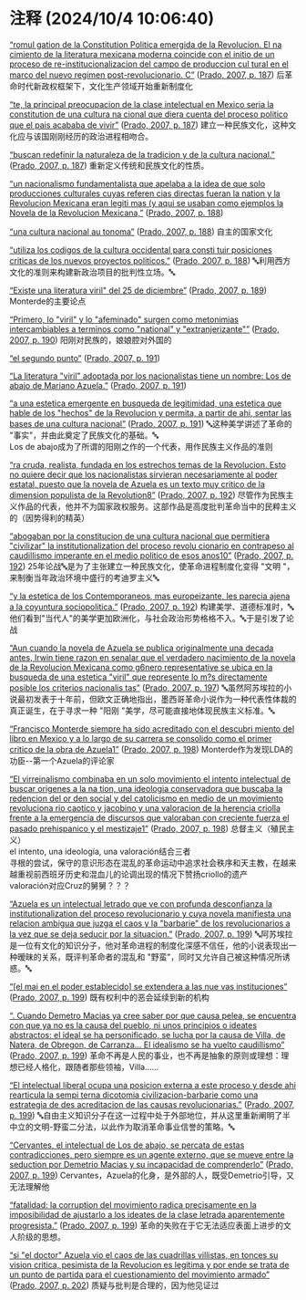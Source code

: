 # 注释 (2024/10/4 10:06:40)

<span class="highlight" data-annotation="%7B%22attachmentURI%22%3A%22http%3A%2F%2Fzotero.org%2Fusers%2F12762481%2Fitems%2FEBKWS9ZR%22%2C%22annotationKey%22%3A%22BF2MFPJ6%22%2C%22color%22%3A%22%23ffd400%22%2C%22pageLabel%22%3A%22187%22%2C%22position%22%3A%7B%22pageIndex%22%3A1%2C%22rects%22%3A%5B%5B324.285%2C348.346%2C352.268%2C357.588%5D%2C%5B43.092%2C336.196%2C351.706%2C345.536%5D%2C%5B43.102%2C326.769%2C342.558%2C335.533%5D%2C%5B43.812%2C313.156%2C349.976%2C322.496%5D%2C%5B44.422%2C301.329%2C304.869%2C310.093%5D%5D%7D%2C%22citationItem%22%3A%7B%22uris%22%3A%5B%22http%3A%2F%2Fzotero.org%2Fusers%2F12762481%2Fitems%2FFUH42R5Q%22%5D%2C%22locator%22%3A%22187%22%7D%7D" ztype="zhighlight"><a href="zotero://open-pdf/library/items/EBKWS9ZR?page=2&#x26;annotation=BF2MFPJ6">“romul gation de la Constitution Politica emergida de la Revolucion. El na cimiento de la literatura mexicana moderna coincide con el initio de un proceso de re-institucionalizacion del campo de produccion cul tural en el marco del nuevo regimen post-revolucionario. C”</a></span> <span class="citation" data-citation="%7B%22citationItems%22%3A%5B%7B%22uris%22%3A%5B%22http%3A%2F%2Fzotero.org%2Fusers%2F12762481%2Fitems%2FFUH42R5Q%22%5D%2C%22locator%22%3A%22187%22%7D%5D%2C%22properties%22%3A%7B%7D%7D" ztype="zcitation">(<span class="citation-item"><a href="zotero://select/library/items/FUH42R5Q">Prado, 2007, p. 187</a></span>)</span> 后革命时代新政权框架下，文化生产领域开始重新制度化

<span class="highlight" data-annotation="%7B%22attachmentURI%22%3A%22http%3A%2F%2Fzotero.org%2Fusers%2F12762481%2Fitems%2FEBKWS9ZR%22%2C%22annotationKey%22%3A%22XH3ID285%22%2C%22color%22%3A%22%23ffd400%22%2C%22pageLabel%22%3A%22187%22%2C%22position%22%3A%7B%22pageIndex%22%3A1%2C%22rects%22%3A%5B%5B194.621%2C289.458%2C355.445%2C298.993%5D%2C%5B43.572%2C279.916%2C349.008%2C289.256%5D%2C%5B43.53%2C266.778%2C351.178%2C276.313%5D%2C%5B43.212%2C255.436%2C66.199%2C264.776%5D%5D%7D%2C%22citationItem%22%3A%7B%22uris%22%3A%5B%22http%3A%2F%2Fzotero.org%2Fusers%2F12762481%2Fitems%2FFUH42R5Q%22%5D%2C%22locator%22%3A%22187%22%7D%7D" ztype="zhighlight"><a href="zotero://open-pdf/library/items/EBKWS9ZR?page=2&#x26;annotation=XH3ID285">“te, la principal preocupacion de la clase intelectual en Mexico seria la constitution de una cultura na cional que diera cuenta del proceso politico que el pais acababa de vivir”</a></span> <span class="citation" data-citation="%7B%22citationItems%22%3A%5B%7B%22uris%22%3A%5B%22http%3A%2F%2Fzotero.org%2Fusers%2F12762481%2Fitems%2FFUH42R5Q%22%5D%2C%22locator%22%3A%22187%22%7D%5D%2C%22properties%22%3A%7B%7D%7D" ztype="zcitation">(<span class="citation-item"><a href="zotero://select/library/items/FUH42R5Q">Prado, 2007, p. 187</a></span>)</span> 建立一种民族文化，这种文化应与该国刚刚经历的政治进程相吻合。

<span class="highlight" data-annotation="%7B%22attachmentURI%22%3A%22http%3A%2F%2Fzotero.org%2Fusers%2F12762481%2Fitems%2FEBKWS9ZR%22%2C%22annotationKey%22%3A%22ANIW3RAR%22%2C%22color%22%3A%22%23ffd400%22%2C%22pageLabel%22%3A%22187%22%2C%22position%22%3A%7B%22pageIndex%22%3A1%2C%22rects%22%3A%5B%5B278.393%2C126.849%2C354.536%2C136.013%5D%2C%5B46.748%2C115.625%2C271.42%2C124.204%5D%5D%7D%2C%22citationItem%22%3A%7B%22uris%22%3A%5B%22http%3A%2F%2Fzotero.org%2Fusers%2F12762481%2Fitems%2FFUH42R5Q%22%5D%2C%22locator%22%3A%22187%22%7D%7D" ztype="zhighlight"><a href="zotero://open-pdf/library/items/EBKWS9ZR?page=2&#x26;annotation=ANIW3RAR">“buscan redefinir la naturaleza de la tradicion y de la cultura nacional.”</a></span> <span class="citation" data-citation="%7B%22citationItems%22%3A%5B%7B%22uris%22%3A%5B%22http%3A%2F%2Fzotero.org%2Fusers%2F12762481%2Fitems%2FFUH42R5Q%22%5D%2C%22locator%22%3A%22187%22%7D%5D%2C%22properties%22%3A%7B%7D%7D" ztype="zcitation">(<span class="citation-item"><a href="zotero://select/library/items/FUH42R5Q">Prado, 2007, p. 187</a></span>)</span> 重新定义传统和民族文化的性质。

<span class="highlight" data-annotation="%7B%22attachmentURI%22%3A%22http%3A%2F%2Fzotero.org%2Fusers%2F12762481%2Fitems%2FEBKWS9ZR%22%2C%22annotationKey%22%3A%22TL6PWDKJ%22%2C%22color%22%3A%22%23ffd400%22%2C%22pageLabel%22%3A%22188%22%2C%22position%22%3A%7B%22pageIndex%22%3A2%2C%22rects%22%3A%5B%5B180.415%2C483.138%2C356.343%2C492.673%5D%2C%5B43.692%2C471.676%2C350.889%2C481.016%5D%2C%5B44.172%2C459.316%2C352.786%2C468.656%5D%2C%5B42.73%2C447.738%2C355.104%2C457.673%5D%2C%5B42.732%2C436.276%2C87.74%2C445.616%5D%5D%7D%2C%22citationItem%22%3A%7B%22uris%22%3A%5B%22http%3A%2F%2Fzotero.org%2Fusers%2F12762481%2Fitems%2FFUH42R5Q%22%5D%2C%22locator%22%3A%22188%22%7D%7D" ztype="zhighlight"><a href="zotero://open-pdf/library/items/EBKWS9ZR?page=3&#x26;annotation=TL6PWDKJ">“un nacionalismo fundamentalista que apelaba a la idea de que solo producciones culturales cuyas referen cias directas fueran la nation y la Revolucion Mexicana eran legiti mas (y aqui se usaban como ejemplos la Novela de la Revolucion Mexicana,”</a></span> <span class="citation" data-citation="%7B%22citationItems%22%3A%5B%7B%22uris%22%3A%5B%22http%3A%2F%2Fzotero.org%2Fusers%2F12762481%2Fitems%2FFUH42R5Q%22%5D%2C%22locator%22%3A%22188%22%7D%5D%2C%22properties%22%3A%7B%7D%7D" ztype="zcitation">(<span class="citation-item"><a href="zotero://select/library/items/FUH42R5Q">Prado, 2007, p. 188</a></span>)</span>

<span class="highlight" data-annotation="%7B%22attachmentURI%22%3A%22http%3A%2F%2Fzotero.org%2Fusers%2F12762481%2Fitems%2FEBKWS9ZR%22%2C%22annotationKey%22%3A%22XQL56LQ4%22%2C%22color%22%3A%22%23e04097%22%2C%22pageLabel%22%3A%22188%22%2C%22position%22%3A%7B%22pageIndex%22%3A2%2C%22rects%22%3A%5B%5B242.769%2C424.516%2C350.269%2C433.856%5D%2C%5B45.492%2C412.396%2C79.82%2C421.736%5D%5D%7D%2C%22citationItem%22%3A%7B%22uris%22%3A%5B%22http%3A%2F%2Fzotero.org%2Fusers%2F12762481%2Fitems%2FFUH42R5Q%22%5D%2C%22locator%22%3A%22188%22%7D%7D" ztype="zhighlight"><a href="zotero://open-pdf/library/items/EBKWS9ZR?page=3&#x26;annotation=XQL56LQ4">“una cultura nacional au tonoma”</a></span> <span class="citation" data-citation="%7B%22citationItems%22%3A%5B%7B%22uris%22%3A%5B%22http%3A%2F%2Fzotero.org%2Fusers%2F12762481%2Fitems%2FFUH42R5Q%22%5D%2C%22locator%22%3A%22188%22%7D%5D%2C%22properties%22%3A%7B%7D%7D" ztype="zcitation">(<span class="citation-item"><a href="zotero://select/library/items/FUH42R5Q">Prado, 2007, p. 188</a></span>)</span> 自主的国家文化

<span class="highlight" data-annotation="%7B%22attachmentURI%22%3A%22http%3A%2F%2Fzotero.org%2Fusers%2F12762481%2Fitems%2FEBKWS9ZR%22%2C%22annotationKey%22%3A%22X2NWGNMG%22%2C%22color%22%3A%22%23e04097%22%2C%22pageLabel%22%3A%22188%22%2C%22position%22%3A%7B%22pageIndex%22%3A2%2C%22rects%22%3A%5B%5B106.339%2C400.186%2C352.095%2C409.428%5D%2C%5B45.262%2C388.569%2C294.026%2C397.333%5D%5D%7D%2C%22citationItem%22%3A%7B%22uris%22%3A%5B%22http%3A%2F%2Fzotero.org%2Fusers%2F12762481%2Fitems%2FFUH42R5Q%22%5D%2C%22locator%22%3A%22188%22%7D%7D" ztype="zhighlight"><a href="zotero://open-pdf/library/items/EBKWS9ZR?page=3&#x26;annotation=X2NWGNMG">“utiliza los codigos de la cultura occidental para consti tuir posiciones criticas de los nuevos proyectos politicos.”</a></span> <span class="citation" data-citation="%7B%22citationItems%22%3A%5B%7B%22uris%22%3A%5B%22http%3A%2F%2Fzotero.org%2Fusers%2F12762481%2Fitems%2FFUH42R5Q%22%5D%2C%22locator%22%3A%22188%22%7D%5D%2C%22properties%22%3A%7B%7D%7D" ztype="zcitation">(<span class="citation-item"><a href="zotero://select/library/items/FUH42R5Q">Prado, 2007, p. 188</a></span>)</span> 🔤利用西方文化的准则来构建新政治项目的批判性立场。🔤

<span class="highlight" data-annotation="%7B%22attachmentURI%22%3A%22http%3A%2F%2Fzotero.org%2Fusers%2F12762481%2Fitems%2FEBKWS9ZR%22%2C%22annotationKey%22%3A%226CNZ89RP%22%2C%22color%22%3A%22%23ffd400%22%2C%22pageLabel%22%3A%22189%22%2C%22position%22%3A%7B%22pageIndex%22%3A3%2C%22rects%22%3A%5B%5B236.784%2C213.969%2C353.775%2C222.733%5D%2C%5B44.892%2C199.996%2C135.989%2C209.336%5D%5D%7D%2C%22citationItem%22%3A%7B%22uris%22%3A%5B%22http%3A%2F%2Fzotero.org%2Fusers%2F12762481%2Fitems%2FFUH42R5Q%22%5D%2C%22locator%22%3A%22189%22%7D%7D" ztype="zhighlight"><a href="zotero://open-pdf/library/items/EBKWS9ZR?page=4&#x26;annotation=6CNZ89RP">“Existe una literatura viril" del 25 de diciembre”</a></span> <span class="citation" data-citation="%7B%22citationItems%22%3A%5B%7B%22uris%22%3A%5B%22http%3A%2F%2Fzotero.org%2Fusers%2F12762481%2Fitems%2FFUH42R5Q%22%5D%2C%22locator%22%3A%22189%22%7D%5D%2C%22properties%22%3A%7B%7D%7D" ztype="zcitation">(<span class="citation-item"><a href="zotero://select/library/items/FUH42R5Q">Prado, 2007, p. 189</a></span>)</span> Monterde的主要论点

<span class="highlight" data-annotation="%7B%22attachmentURI%22%3A%22http%3A%2F%2Fzotero.org%2Fusers%2F12762481%2Fitems%2FEBKWS9ZR%22%2C%22annotationKey%22%3A%223Y2EP8KS%22%2C%22color%22%3A%22%23ffd400%22%2C%22pageLabel%22%3A%22190%22%2C%22position%22%3A%7B%22pageIndex%22%3A4%2C%22rects%22%3A%5B%5B80.772%2C153.489%2C351.861%2C162.253%5D%2C%5B47.542%2C141.729%2C325.77%2C150.493%5D%5D%7D%2C%22citationItem%22%3A%7B%22uris%22%3A%5B%22http%3A%2F%2Fzotero.org%2Fusers%2F12762481%2Fitems%2FFUH42R5Q%22%5D%2C%22locator%22%3A%22190%22%7D%7D" ztype="zhighlight"><a href="zotero://open-pdf/library/items/EBKWS9ZR?page=5&#x26;annotation=3Y2EP8KS">“Primero, lo "viril" y lo "afeminado" surgen como metonimias intercambiables a terminos como "national" y "extranjerizante"”</a></span> <span class="citation" data-citation="%7B%22citationItems%22%3A%5B%7B%22uris%22%3A%5B%22http%3A%2F%2Fzotero.org%2Fusers%2F12762481%2Fitems%2FFUH42R5Q%22%5D%2C%22locator%22%3A%22190%22%7D%5D%2C%22properties%22%3A%7B%7D%7D" ztype="zcitation">(<span class="citation-item"><a href="zotero://select/library/items/FUH42R5Q">Prado, 2007, p. 190</a></span>)</span> 阳刚对民族的，娘娘腔对外国的

<span class="highlight" data-annotation="%7B%22attachmentURI%22%3A%22http%3A%2F%2Fzotero.org%2Fusers%2F12762481%2Fitems%2FEBKWS9ZR%22%2C%22annotationKey%22%3A%22YZNXIEQZ%22%2C%22color%22%3A%22%23ffd400%22%2C%22pageLabel%22%3A%22191%22%2C%22position%22%3A%7B%22pageIndex%22%3A5%2C%22rects%22%3A%5B%5B236.632%2C201.586%2C315.091%2C210.828%5D%5D%7D%2C%22citationItem%22%3A%7B%22uris%22%3A%5B%22http%3A%2F%2Fzotero.org%2Fusers%2F12762481%2Fitems%2FFUH42R5Q%22%5D%2C%22locator%22%3A%22191%22%7D%7D" ztype="zhighlight"><a href="zotero://open-pdf/library/items/EBKWS9ZR?page=6&#x26;annotation=YZNXIEQZ">“el segundo punto”</a></span> <span class="citation" data-citation="%7B%22citationItems%22%3A%5B%7B%22uris%22%3A%5B%22http%3A%2F%2Fzotero.org%2Fusers%2F12762481%2Fitems%2FFUH42R5Q%22%5D%2C%22locator%22%3A%22191%22%7D%5D%2C%22properties%22%3A%7B%7D%7D" ztype="zcitation">(<span class="citation-item"><a href="zotero://select/library/items/FUH42R5Q">Prado, 2007, p. 191</a></span>)</span>

<span class="highlight" data-annotation="%7B%22attachmentURI%22%3A%22http%3A%2F%2Fzotero.org%2Fusers%2F12762481%2Fitems%2FEBKWS9ZR%22%2C%22annotationKey%22%3A%225U2PW987%22%2C%22color%22%3A%22%23ffd400%22%2C%22pageLabel%22%3A%22191%22%2C%22position%22%3A%7B%22pageIndex%22%3A5%2C%22rects%22%3A%5B%5B103.119%2C178.212%2C356.332%2C187.367%5D%2C%5B44.532%2C166.396%2C247.368%2C175.736%5D%5D%7D%2C%22citationItem%22%3A%7B%22uris%22%3A%5B%22http%3A%2F%2Fzotero.org%2Fusers%2F12762481%2Fitems%2FFUH42R5Q%22%5D%2C%22locator%22%3A%22191%22%7D%7D" ztype="zhighlight"><a href="zotero://open-pdf/library/items/EBKWS9ZR?page=6&#x26;annotation=5U2PW987">“La literatura "viril" adoptada por los nacionalistas tiene un nombre: Los de abajo de Mariano Azuela.”</a></span> <span class="citation" data-citation="%7B%22citationItems%22%3A%5B%7B%22uris%22%3A%5B%22http%3A%2F%2Fzotero.org%2Fusers%2F12762481%2Fitems%2FFUH42R5Q%22%5D%2C%22locator%22%3A%22191%22%7D%5D%2C%22properties%22%3A%7B%7D%7D" ztype="zcitation">(<span class="citation-item"><a href="zotero://select/library/items/FUH42R5Q">Prado, 2007, p. 191</a></span>)</span>

<span class="highlight" data-annotation="%7B%22attachmentURI%22%3A%22http%3A%2F%2Fzotero.org%2Fusers%2F12762481%2Fitems%2FEBKWS9ZR%22%2C%22annotationKey%22%3A%22QB6TKPNH%22%2C%22color%22%3A%22%23e04097%22%2C%22pageLabel%22%3A%22191%22%2C%22position%22%3A%7B%22pageIndex%22%3A5%2C%22rects%22%3A%5B%5B293.217%2C119.026%2C355.037%2C128.268%5D%2C%5B44.13%2C107.058%2C350.605%2C116.593%5D%2C%5B47.493%2C95.626%2C355.799%2C104.868%5D%2C%5B44.597%2C83.968%2C189.993%2C94.069%5D%5D%7D%2C%22citationItem%22%3A%7B%22uris%22%3A%5B%22http%3A%2F%2Fzotero.org%2Fusers%2F12762481%2Fitems%2FFUH42R5Q%22%5D%2C%22locator%22%3A%22191%22%7D%7D" ztype="zhighlight"><a href="zotero://open-pdf/library/items/EBKWS9ZR?page=6&#x26;annotation=QB6TKPNH">“a una estetica emergente en busqueda de legitimidad, una estetica que hable de los "hechos" de la Revolucion y permita, a partir de ahi, sentar las bases de una cultura nacional”</a></span> <span class="citation" data-citation="%7B%22citationItems%22%3A%5B%7B%22uris%22%3A%5B%22http%3A%2F%2Fzotero.org%2Fusers%2F12762481%2Fitems%2FFUH42R5Q%22%5D%2C%22locator%22%3A%22191%22%7D%5D%2C%22properties%22%3A%7B%7D%7D" ztype="zcitation">(<span class="citation-item"><a href="zotero://select/library/items/FUH42R5Q">Prado, 2007, p. 191</a></span>)</span> 🔤这种美学讲述了革命的 "事实"，并由此奠定了民族文化的基础。🔤\
Los de abajo成为了所谓的阳刚之作的一个代表，用作民族主义作品的准则

<span class="highlight" data-annotation="%7B%22attachmentURI%22%3A%22http%3A%2F%2Fzotero.org%2Fusers%2F12762481%2Fitems%2FEBKWS9ZR%22%2C%22annotationKey%22%3A%227AIT4JKC%22%2C%22color%22%3A%22%23e04097%22%2C%22pageLabel%22%3A%22192%22%2C%22position%22%3A%7B%22pageIndex%22%3A6%2C%22rects%22%3A%5B%5B216.124%2C411%2C352.168%2C420.194%5D%2C%5B45.492%2C398.356%2C348.67%2C407.696%5D%2C%5B42.972%2C386.716%2C350.131%2C396.056%5D%2C%5B45.382%2C375.129%2C349.544%2C383.893%5D%2C%5B42.57%2C363.258%2C124.521%2C372.793%5D%5D%7D%2C%22citationItem%22%3A%7B%22uris%22%3A%5B%22http%3A%2F%2Fzotero.org%2Fusers%2F12762481%2Fitems%2FFUH42R5Q%22%5D%2C%22locator%22%3A%22192%22%7D%7D" ztype="zhighlight"><a href="zotero://open-pdf/library/items/EBKWS9ZR?page=7&#x26;annotation=7AIT4JKC">“ra cruda, realista, fundada en los estrechos temas de la Revolucion. Esto no quiere decir que los nacionalistas sirvieran necesariamente al poder estatal, puesto que la novela de Azuela es un texto muy critico de la dimension populista de la Revolution8”</a></span> <span class="citation" data-citation="%7B%22citationItems%22%3A%5B%7B%22uris%22%3A%5B%22http%3A%2F%2Fzotero.org%2Fusers%2F12762481%2Fitems%2FFUH42R5Q%22%5D%2C%22locator%22%3A%22192%22%7D%5D%2C%22properties%22%3A%7B%7D%7D" ztype="zcitation">(<span class="citation-item"><a href="zotero://select/library/items/FUH42R5Q">Prado, 2007, p. 192</a></span>)</span> 尽管作为民族主义作品的代表，他并不为国家政权服务。这部作品是高度批判革命当中的民粹主义的（因势得利的精英）

<span class="highlight" data-annotation="%7B%22attachmentURI%22%3A%22http%3A%2F%2Fzotero.org%2Fusers%2F12762481%2Fitems%2FEBKWS9ZR%22%2C%22annotationKey%22%3A%22XMAMMCCA%22%2C%22color%22%3A%22%23e04097%22%2C%22pageLabel%22%3A%22192%22%2C%22position%22%3A%7B%22pageIndex%22%3A6%2C%22rects%22%3A%5B%5B111.438%2C200.286%2C351.505%2C209.46%5D%2C%5B42.972%2C188.476%2C352.964%2C197.816%5D%2C%5B43.142%2C176.769%2C354.909%2C185.933%5D%2C%5B42.982%2C165.849%2C104.54%2C174.613%5D%5D%7D%2C%22citationItem%22%3A%7B%22uris%22%3A%5B%22http%3A%2F%2Fzotero.org%2Fusers%2F12762481%2Fitems%2FFUH42R5Q%22%5D%2C%22locator%22%3A%22192%22%7D%7D" ztype="zhighlight"><a href="zotero://open-pdf/library/items/EBKWS9ZR?page=7&#x26;annotation=XMAMMCCA">“abogaban por la constitucion de una cultura nacional que permitiera "civilizar" la institutionalization del proceso revolu cionario en contrapeso al caudillismo imperante en el medio politico de esos anos10”</a></span> <span class="citation" data-citation="%7B%22citationItems%22%3A%5B%7B%22uris%22%3A%5B%22http%3A%2F%2Fzotero.org%2Fusers%2F12762481%2Fitems%2FFUH42R5Q%22%5D%2C%22locator%22%3A%22192%22%7D%5D%2C%22properties%22%3A%7B%7D%7D" ztype="zcitation">(<span class="citation-item"><a href="zotero://select/library/items/FUH42R5Q">Prado, 2007, p. 192</a></span>)</span> 25年论战🔤是为了主张建立一种民族文化，使革命进程制度化变得 "文明 "，来制衡当年政治环境中盛行的考迪罗主义🔤

<span class="highlight" data-annotation="%7B%22attachmentURI%22%3A%22http%3A%2F%2Fzotero.org%2Fusers%2F12762481%2Fitems%2FEBKWS9ZR%22%2C%22annotationKey%22%3A%225PPAMK5J%22%2C%22color%22%3A%22%23e04097%22%2C%22pageLabel%22%3A%22192%22%2C%22position%22%3A%7B%22pageIndex%22%3A6%2C%22rects%22%3A%5B%5B266.482%2C153.138%2C354.373%2C162.673%5D%2C%5B42.213%2C141.346%2C352.64%2C150.588%5D%2C%5B43.77%2C129.738%2C103.475%2C139.273%5D%5D%7D%2C%22citationItem%22%3A%7B%22uris%22%3A%5B%22http%3A%2F%2Fzotero.org%2Fusers%2F12762481%2Fitems%2FFUH42R5Q%22%5D%2C%22locator%22%3A%22192%22%7D%7D" ztype="zhighlight"><a href="zotero://open-pdf/library/items/EBKWS9ZR?page=7&#x26;annotation=5PPAMK5J">“y la estetica de los Contemporaneos, mas europeizante, les parecia ajena a la coyuntura sociopolitica.”</a></span> <span class="citation" data-citation="%7B%22citationItems%22%3A%5B%7B%22uris%22%3A%5B%22http%3A%2F%2Fzotero.org%2Fusers%2F12762481%2Fitems%2FFUH42R5Q%22%5D%2C%22locator%22%3A%22192%22%7D%5D%2C%22properties%22%3A%7B%7D%7D" ztype="zcitation">(<span class="citation-item"><a href="zotero://select/library/items/FUH42R5Q">Prado, 2007, p. 192</a></span>)</span> 构建美学、道德标准时，🔤他们看到"当代人"的美学更加欧洲化，与社会政治形势格格不入。🔤于是引发了论战

<span class="highlight" data-annotation="%7B%22attachmentURI%22%3A%22http%3A%2F%2Fzotero.org%2Fusers%2F12762481%2Fitems%2FEBKWS9ZR%22%2C%22annotationKey%22%3A%22HHHZ86KC%22%2C%22color%22%3A%22%23e04097%22%2C%22pageLabel%22%3A%22197%22%2C%22position%22%3A%7B%22pageIndex%22%3A11%2C%22rects%22%3A%5B%5B150.78857999999997%2C48.3805078125%2C356.63954999999964%2C58.306110000000004%5D%2C%5B44.105999999999995%2C37.56609375%2C353.08400000000006%2C46.7402%5D%5D%2C%22nextPageRects%22%3A%5B%5B41.7723%2C529.9962890625%2C352.27095%2C539.3363099999999%5D%2C%5B41.422200000000004%2C516.489140625%2C339.12715999999995%2C525.25334%5D%2C%5B41.5323%2C505.0362890625%2C351.4854599999998%2C514.37631%5D%2C%5B42.9138%2C493.080234375%2C55.76268%2C502.27385999999996%5D%5D%7D%2C%22citationItem%22%3A%7B%22uris%22%3A%5B%22http%3A%2F%2Fzotero.org%2Fusers%2F12762481%2Fitems%2FFUH42R5Q%22%5D%2C%22locator%22%3A%22197%22%7D%7D" ztype="zhighlight"><a href="zotero://open-pdf/library/items/EBKWS9ZR?page=12&#x26;annotation=HHHZ86KC">“Aun cuando la novela de Azuela se publica originalmente una decada antes, Irwin tiene razon en senalar que el verdadero nacimiento de la novela de la Revolucion Mexicana como g6nero representative se ubica en la busqueda de una estetica "viril" que represente lo m?s directamente posible los criterios nacionalis tas”</a></span> <span class="citation" data-citation="%7B%22citationItems%22%3A%5B%7B%22uris%22%3A%5B%22http%3A%2F%2Fzotero.org%2Fusers%2F12762481%2Fitems%2FFUH42R5Q%22%5D%2C%22locator%22%3A%22197%22%7D%5D%2C%22properties%22%3A%7B%7D%7D" ztype="zcitation">(<span class="citation-item"><a href="zotero://select/library/items/FUH42R5Q">Prado, 2007, p. 197</a></span>)</span> 🔤虽然阿苏埃拉的小说最初发表于十年前，但欧文正确地指出，墨西哥革命小说作为一种代表性体裁的真正诞生，在于寻求一种 "阳刚 "美学，尽可能直接地体现民族主义标准。🔤

<span class="highlight" data-annotation="%7B%22attachmentURI%22%3A%22http%3A%2F%2Fzotero.org%2Fusers%2F12762481%2Fitems%2FEBKWS9ZR%22%2C%22annotationKey%22%3A%227HRKHB8J%22%2C%22color%22%3A%22%23ffd400%22%2C%22pageLabel%22%3A%22198%22%2C%22position%22%3A%7B%22pageIndex%22%3A12%2C%22rects%22%3A%5B%5B42.122%2C480.983%2C352.287%2C490.899%5D%2C%5B40.17%2C469.458%2C352.967%2C478.993%5D%2C%5B41.698%2C457.452%2C245.254%2C466.607%5D%5D%7D%2C%22citationItem%22%3A%7B%22uris%22%3A%5B%22http%3A%2F%2Fzotero.org%2Fusers%2F12762481%2Fitems%2FFUH42R5Q%22%5D%2C%22locator%22%3A%22198%22%7D%7D" ztype="zhighlight"><a href="zotero://open-pdf/library/items/EBKWS9ZR?page=13&#x26;annotation=7HRKHB8J">“Francisco Monterde siempre ha sido acreditado con el descubri miento del libro en Mexico y a lo largo de su carrera se consolido como el primer critico de la obra de Azuela1”</a></span> <span class="citation" data-citation="%7B%22citationItems%22%3A%5B%7B%22uris%22%3A%5B%22http%3A%2F%2Fzotero.org%2Fusers%2F12762481%2Fitems%2FFUH42R5Q%22%5D%2C%22locator%22%3A%22198%22%7D%5D%2C%22properties%22%3A%7B%7D%7D" ztype="zcitation">(<span class="citation-item"><a href="zotero://select/library/items/FUH42R5Q">Prado, 2007, p. 198</a></span>)</span> Monterde作为发现LDA的功臣--第一个Azuela的评论家

<span class="highlight" data-annotation="%7B%22attachmentURI%22%3A%22http%3A%2F%2Fzotero.org%2Fusers%2F12762481%2Fitems%2FEBKWS9ZR%22%2C%22annotationKey%22%3A%223SCBDCXR%22%2C%22color%22%3A%22%23ffd400%22%2C%22pageLabel%22%3A%22198%22%2C%22position%22%3A%7B%22pageIndex%22%3A12%2C%22rects%22%3A%5B%5B211.547%2C237.849%2C344.272%2C246.613%5D%2C%5B43.102%2C224.889%2C341.301%2C233.653%5D%2C%5B41.73%2C212.058%2C345.87%2C221.593%5D%2C%5B42.382%2C201.009%2C341.174%2C209.773%5D%2C%5B44.422%2C188.649%2C347.057%2C197.413%5D%2C%5B46.332%2C176.596%2C345.912%2C185.936%5D%2C%5B43.41%2C164.658%2C210.145%2C174.193%5D%5D%7D%2C%22citationItem%22%3A%7B%22uris%22%3A%5B%22http%3A%2F%2Fzotero.org%2Fusers%2F12762481%2Fitems%2FFUH42R5Q%22%5D%2C%22locator%22%3A%22198%22%7D%7D" ztype="zhighlight"><a href="zotero://open-pdf/library/items/EBKWS9ZR?page=13&#x26;annotation=3SCBDCXR">“El virreinalismo combinaba en un solo movimiento el intento intelectual de buscar origenes a la na tion, una ideologia conservadora que buscaba la redencion del or den social y del catolicismo en medio de un movimiento revoluciona rio caotico y jacobino y una valoracion de la herencia criolla frente a la emergencia de discursos que valoraban con creciente fuerza el pasado prehispanico y el mestizaje1”</a></span> <span class="citation" data-citation="%7B%22citationItems%22%3A%5B%7B%22uris%22%3A%5B%22http%3A%2F%2Fzotero.org%2Fusers%2F12762481%2Fitems%2FFUH42R5Q%22%5D%2C%22locator%22%3A%22198%22%7D%5D%2C%22properties%22%3A%7B%7D%7D" ztype="zcitation">(<span class="citation-item"><a href="zotero://select/library/items/FUH42R5Q">Prado, 2007, p. 198</a></span>)</span> 总督主义（殖民主义）\
el intento, una ideología, una valoración结合三者\
寻根的尝试，保守的意识形态在混乱的革命运动中追求社会秩序和天主教，在越来越重视前西班牙历史和混血儿的论调出现的情况下赞扬criollo的遗产\
valoración对应Cruz的舅舅？？？

<span class="highlight" data-annotation="%7B%22attachmentURI%22%3A%22http%3A%2F%2Fzotero.org%2Fusers%2F12762481%2Fitems%2FEBKWS9ZR%22%2C%22annotationKey%22%3A%222ELK75HV%22%2C%22color%22%3A%22%23e04097%22%2C%22pageLabel%22%3A%22199%22%2C%22position%22%3A%7B%22pageIndex%22%3A13%2C%22rects%22%3A%5B%5B206.961%2C401.236%2C352.942%2C410.576%5D%2C%5B43.514%2C389.76%2C354.854%2C398.954%5D%2C%5B45.492%2C377.956%2C352.574%2C387.296%5D%2C%5B45.57%2C366.378%2C352.876%2C375.913%5D%2C%5B43.533%2C354.466%2C174.551%2C363.708%5D%5D%7D%2C%22citationItem%22%3A%7B%22uris%22%3A%5B%22http%3A%2F%2Fzotero.org%2Fusers%2F12762481%2Fitems%2FFUH42R5Q%22%5D%2C%22locator%22%3A%22199%22%7D%7D" ztype="zhighlight"><a href="zotero://open-pdf/library/items/EBKWS9ZR?page=14&#x26;annotation=2ELK75HV">“Azuela es un intelectual letrado que ve con profunda desconfianza la institutionalization del proceso revolucionario y cuya novela manifiesta una relacion ambigua que juzga el caos y la "barbarie" de los revolucionarios a la vez que se deja seducir por la situacion.”</a></span> <span class="citation" data-citation="%7B%22citationItems%22%3A%5B%7B%22uris%22%3A%5B%22http%3A%2F%2Fzotero.org%2Fusers%2F12762481%2Fitems%2FFUH42R5Q%22%5D%2C%22locator%22%3A%22199%22%7D%5D%2C%22properties%22%3A%7B%7D%7D" ztype="zcitation">(<span class="citation-item"><a href="zotero://select/library/items/FUH42R5Q">Prado, 2007, p. 199</a></span>)</span> 🔤阿苏埃拉是一位有文化的知识分子，他对革命进程的制度化深感不信任，他的小说表现出一种暧昧的关系，既评判革命者的混乱和 "野蛮"，同时又允许自己被这种情况所诱惑。🔤

<span class="highlight" data-annotation="%7B%22attachmentURI%22%3A%22http%3A%2F%2Fzotero.org%2Fusers%2F12762481%2Fitems%2FEBKWS9ZR%22%2C%22annotationKey%22%3A%22ECSHX3AR%22%2C%22color%22%3A%22%23e04097%22%2C%22pageLabel%22%3A%22199%22%2C%22position%22%3A%7B%22pageIndex%22%3A13%2C%22rects%22%3A%5B%5B100.157%2C342.978%2C354.343%2C352.513%5D%2C%5B43.932%2C331.036%2C121.2%2C340.376%5D%5D%7D%2C%22citationItem%22%3A%7B%22uris%22%3A%5B%22http%3A%2F%2Fzotero.org%2Fusers%2F12762481%2Fitems%2FFUH42R5Q%22%5D%2C%22locator%22%3A%22199%22%7D%7D" ztype="zhighlight"><a href="zotero://open-pdf/library/items/EBKWS9ZR?page=14&#x26;annotation=ECSHX3AR">“[el mai en el poder establecido] se extendera a las nue vas instituciones”</a></span> <span class="citation" data-citation="%7B%22citationItems%22%3A%5B%7B%22uris%22%3A%5B%22http%3A%2F%2Fzotero.org%2Fusers%2F12762481%2Fitems%2FFUH42R5Q%22%5D%2C%22locator%22%3A%22199%22%7D%5D%2C%22properties%22%3A%7B%7D%7D" ztype="zcitation">(<span class="citation-item"><a href="zotero://select/library/items/FUH42R5Q">Prado, 2007, p. 199</a></span>)</span> 既有权利中的恶会延续到新的机构

<span class="highlight" data-annotation="%7B%22attachmentURI%22%3A%22http%3A%2F%2Fzotero.org%2Fusers%2F12762481%2Fitems%2FEBKWS9ZR%22%2C%22annotationKey%22%3A%2243DMDBH8%22%2C%22color%22%3A%22%23e04097%22%2C%22pageLabel%22%3A%22199%22%2C%22position%22%3A%7B%22pageIndex%22%3A13%2C%22rects%22%3A%5B%5B137.593%2C307.906%2C354.182%2C317.148%5D%2C%5B44.25%2C295.578%2C350.589%2C305.113%5D%2C%5B44.613%2C283.786%2C353.648%2C293.028%5D%2C%5B46.942%2C272.529%2C341.199%2C281.293%5D%2C%5B47.373%2C261.466%2C202.568%2C270.708%5D%5D%7D%2C%22citationItem%22%3A%7B%22uris%22%3A%5B%22http%3A%2F%2Fzotero.org%2Fusers%2F12762481%2Fitems%2FFUH42R5Q%22%5D%2C%22locator%22%3A%22199%22%7D%7D" ztype="zhighlight"><a href="zotero://open-pdf/library/items/EBKWS9ZR?page=14&#x26;annotation=43DMDBH8">“. Cuando Demetro Macias ya cree saber por que causa pelea, se encuentra con que ya no es la causa del pueblo, ni unos principios o ideates abstractos: el ideal se ha personificado, se lucha por la causa de Villa, de Natera, de Obregon, de Carranza... El idealismo se ha vuelto caudillismo”</a></span> <span class="citation" data-citation="%7B%22citationItems%22%3A%5B%7B%22uris%22%3A%5B%22http%3A%2F%2Fzotero.org%2Fusers%2F12762481%2Fitems%2FFUH42R5Q%22%5D%2C%22locator%22%3A%22199%22%7D%5D%2C%22properties%22%3A%7B%7D%7D" ztype="zcitation">(<span class="citation-item"><a href="zotero://select/library/items/FUH42R5Q">Prado, 2007, p. 199</a></span>)</span> 革命不再是人民的事业，也不再是抽象的原则或理想：理想已经人格化，跟随者那些领袖，Villa……

<span class="highlight" data-annotation="%7B%22attachmentURI%22%3A%22http%3A%2F%2Fzotero.org%2Fusers%2F12762481%2Fitems%2FEBKWS9ZR%22%2C%22annotationKey%22%3A%22P7HU95CW%22%2C%22color%22%3A%22%23e04097%22%2C%22pageLabel%22%3A%22199%22%2C%22position%22%3A%7B%22pageIndex%22%3A13%2C%22rects%22%3A%5B%5B232.682%2C261.466%2C354.637%2C270.708%5D%2C%5B44.772%2C249.556%2C354.611%2C258.896%5D%2C%5B45.57%2C237.978%2C350.726%2C247.513%5D%2C%5B43.932%2C227.236%2C235.715%2C236.576%5D%5D%7D%2C%22citationItem%22%3A%7B%22uris%22%3A%5B%22http%3A%2F%2Fzotero.org%2Fusers%2F12762481%2Fitems%2FFUH42R5Q%22%5D%2C%22locator%22%3A%22199%22%7D%7D" ztype="zhighlight"><a href="zotero://open-pdf/library/items/EBKWS9ZR?page=14&#x26;annotation=P7HU95CW">“El intelectual liberal ocupa una posicion externa a este proceso y desde ahi rearticula la sempi terna dicotomia civilizacion-barbarie como una estrategia de des acreditacion de las causas revolucionarias.”</a></span> <span class="citation" data-citation="%7B%22citationItems%22%3A%5B%7B%22uris%22%3A%5B%22http%3A%2F%2Fzotero.org%2Fusers%2F12762481%2Fitems%2FFUH42R5Q%22%5D%2C%22locator%22%3A%22199%22%7D%5D%2C%22properties%22%3A%7B%7D%7D" ztype="zcitation">(<span class="citation-item"><a href="zotero://select/library/items/FUH42R5Q">Prado, 2007, p. 199</a></span>)</span> 🔤自由主义知识分子在这一过程中处于外部地位，并从这里重新阐明了半中立的文明-野蛮二分法，以此作为取消革命事业信誉的策略。🔤

<span class="highlight" data-annotation="%7B%22attachmentURI%22%3A%22http%3A%2F%2Fzotero.org%2Fusers%2F12762481%2Fitems%2FEBKWS9ZR%22%2C%22annotationKey%22%3A%224ZKAMHQS%22%2C%22color%22%3A%22%23e04097%22%2C%22pageLabel%22%3A%22199%22%2C%22position%22%3A%7B%22pageIndex%22%3A13%2C%22rects%22%3A%5B%5B239.447%2C227.236%2C352.239%2C236.576%5D%2C%5B44.25%2C214.818%2C354.497%2C224.353%5D%2C%5B44.218%2C203.652%2C356.807%2C212.807%5D%2C%5B43.342%2C191.649%2C246.613%2C201.613%5D%5D%7D%2C%22citationItem%22%3A%7B%22uris%22%3A%5B%22http%3A%2F%2Fzotero.org%2Fusers%2F12762481%2Fitems%2FFUH42R5Q%22%5D%2C%22locator%22%3A%22199%22%7D%7D" ztype="zhighlight"><a href="zotero://open-pdf/library/items/EBKWS9ZR?page=14&#x26;annotation=4ZKAMHQS">“Cervantes, el intelectual de Los de abajo, se percata de estas contradicciones, pero siempre es un agente externo, que se mueve entre la seduction por Demetrio Macias y su incapacidad de comprenderlo”</a></span> <span class="citation" data-citation="%7B%22citationItems%22%3A%5B%7B%22uris%22%3A%5B%22http%3A%2F%2Fzotero.org%2Fusers%2F12762481%2Fitems%2FFUH42R5Q%22%5D%2C%22locator%22%3A%22199%22%7D%5D%2C%22properties%22%3A%7B%7D%7D" ztype="zcitation">(<span class="citation-item"><a href="zotero://select/library/items/FUH42R5Q">Prado, 2007, p. 199</a></span>)</span> Cervantes，Azuela的化身，是外部的人，既受Demetrio引导，又无法理解他

<span class="highlight" data-annotation="%7B%22attachmentURI%22%3A%22http%3A%2F%2Fzotero.org%2Fusers%2F12762481%2Fitems%2FEBKWS9ZR%22%2C%22annotationKey%22%3A%22LB5SKRVN%22%2C%22color%22%3A%22%23e04097%22%2C%22pageLabel%22%3A%22199%22%2C%22position%22%3A%7B%22pageIndex%22%3A13%2C%22rects%22%3A%5B%5B173.784%2C180.126%2C355.9%2C189.3%5D%2C%5B46.053%2C168.226%2C355.514%2C177.468%5D%2C%5B47.182%2C156.369%2C233.122%2C165.133%5D%5D%7D%2C%22citationItem%22%3A%7B%22uris%22%3A%5B%22http%3A%2F%2Fzotero.org%2Fusers%2F12762481%2Fitems%2FFUH42R5Q%22%5D%2C%22locator%22%3A%22199%22%7D%7D" ztype="zhighlight"><a href="zotero://open-pdf/library/items/EBKWS9ZR?page=14&#x26;annotation=LB5SKRVN">“fatalidad: la corruption del movimiento radica precisamente en la imposibilidad de ajustarlo a los ideates de la clase letrada aparentemente progresista.”</a></span> <span class="citation" data-citation="%7B%22citationItems%22%3A%5B%7B%22uris%22%3A%5B%22http%3A%2F%2Fzotero.org%2Fusers%2F12762481%2Fitems%2FFUH42R5Q%22%5D%2C%22locator%22%3A%22199%22%7D%5D%2C%22properties%22%3A%7B%7D%7D" ztype="zcitation">(<span class="citation-item"><a href="zotero://select/library/items/FUH42R5Q">Prado, 2007, p. 199</a></span>)</span> 革命的失败在于它无法适应表面上进步的文人阶级的思想。

<span class="highlight" data-annotation="%7B%22attachmentURI%22%3A%22http%3A%2F%2Fzotero.org%2Fusers%2F12762481%2Fitems%2FEBKWS9ZR%22%2C%22annotationKey%22%3A%22PLKLUU4G%22%2C%22color%22%3A%22%23e04097%22%2C%22pageLabel%22%3A%22202%22%2C%22position%22%3A%7B%22pageIndex%22%3A16%2C%22rects%22%3A%5B%5B69.084%2C412.756%2C348.442%2C422.096%5D%2C%5B44.182%2C400.329%2C345.039%2C409.093%5D%2C%5B43.17%2C388.818%2C351.355%2C398.353%5D%2C%5B41.532%2C376.876%2C134.888%2C386.216%5D%5D%7D%2C%22citationItem%22%3A%7B%22uris%22%3A%5B%22http%3A%2F%2Fzotero.org%2Fusers%2F12762481%2Fitems%2FFUH42R5Q%22%5D%2C%22locator%22%3A%22202%22%7D%7D" ztype="zhighlight"><a href="zotero://open-pdf/library/items/EBKWS9ZR?page=17&#x26;annotation=PLKLUU4G">“si "el doctor" Azuela vio el caos de las cuadrillas villistas, en tonces su vision critica, pesimista de la Revolucion es legitima y por ende se trata de un punto de partida para el cuestionamiento del movimiento armado”</a></span> <span class="citation" data-citation="%7B%22citationItems%22%3A%5B%7B%22uris%22%3A%5B%22http%3A%2F%2Fzotero.org%2Fusers%2F12762481%2Fitems%2FFUH42R5Q%22%5D%2C%22locator%22%3A%22202%22%7D%5D%2C%22properties%22%3A%7B%7D%7D" ztype="zcitation">(<span class="citation-item"><a href="zotero://select/library/items/FUH42R5Q">Prado, 2007, p. 202</a></span>)</span> 质疑与批判是合理的，因为他见证过
